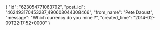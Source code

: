  {
   "id": "623054771063792",
   "post_id": "462493170453287_490608044308466",
   "from_name": "Pete Daoust",
   "message": "Which currency do you mine ?",
   "created_time": "2014-02-09T22:17:52+0000"
 }
